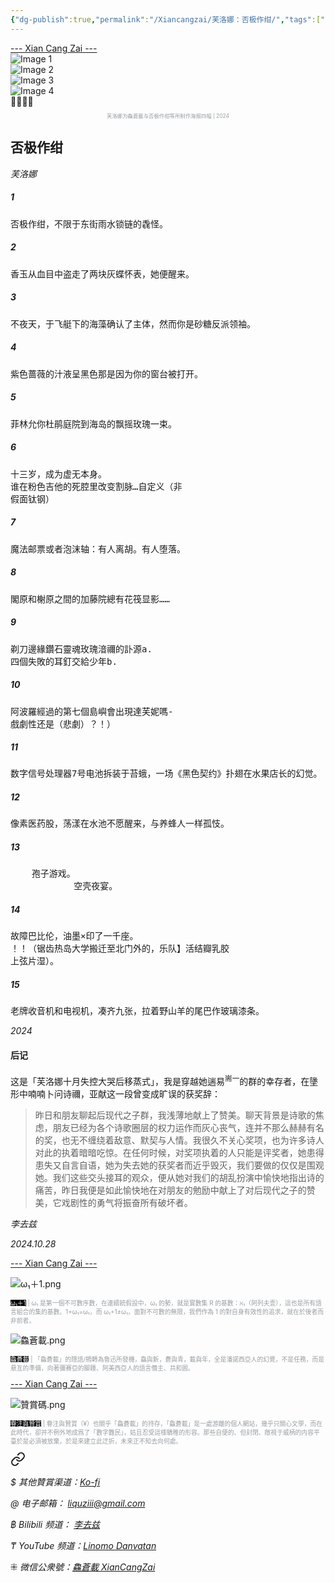 ```yaml
---
{"dg-publish":true,"permalink":"/Xiancangzai/芙洛娜：否极作绀/","tags":["芙洛娜","ω₁＋1"],"created":"2024-10-28T16:57:37.264+08:00"}
---
```



<div class="splitline"><a href="https://www.xiancangzai.com/">--- Xian Cang Zai ---</a></div>

<div class="carousel-container">
  <div class="carousel">
    <div class="carousel-item"><img src="https://www.xiancangzai.com/img/user/%E9%99%84%E4%BB%B6/%E9%99%84%E4%BB%B62024/PhotoBed-4.png" alt="Image 1"></div>
    <div class="carousel-item"><img src="https://www.xiancangzai.com/img/user/%E9%99%84%E4%BB%B6/%E9%99%84%E4%BB%B62024/PhotoBed-1.jpg" alt="Image 2"></div>
    <div class="carousel-item"><img src="https://www.xiancangzai.com/img/user/%E9%99%84%E4%BB%B6/%E9%99%84%E4%BB%B62024/PhotoBed-3.jpg" alt="Image 3"></div>
    <div class="carousel-item"><img src="https://www.xiancangzai.com/img/user/%E9%99%84%E4%BB%B6/%E9%99%84%E4%BB%B62024/PhotoBed-2.png" alt="Image 4"></div>
  </div>
</div>

<div class="slide-indicator"> <div class="btriangle"></div> <div class="text">􀘇󶴮󾗖􁴆</div> </div>

<p style="text-align:center;color:#999ea2;font-size:0.6em;">芙洛娜为鱻蒼載与否极作绀等所制作海报四幅 | 2024</p>

## 否极作绀

<cite>芙洛娜</cite>

##### 1

<pre>
否极作绀，不限于东街雨水锁链的毳怪。
</pre>

##### 2

<pre>
香玉从血目中盗走了两块灰蝶怀表，她便醒来。
</pre>

##### 3

<pre>
不夜天，于飞艇下的海藻确认了主体，然而你是砂糖反派领袖。
</pre>

##### 4

<pre>
紫色蔷薇的汁液呈黑色那是因为你的窗台被打开。
</pre>

##### 5

<pre>
菲林允你杜鹃庭院到海岛的飘摇玫瑰一束。
</pre>

##### 6

<pre>
十三岁，成为虚无本身。
谁在粉色吉他的死腔里改变割脉…自定义（非
假面钛钢）
</pre>

##### 7

<pre>
魔法邮票或者泡沫轴：有人离胡。有人堕落。
</pre>

##### 8

<pre>
閣原和榭原之間的加藤院總有花筏显影……
</pre>

##### 9

<pre>
剃刀邊緣鑽石靈魂玫瑰湆禰的訃源a.
四個失敗的耳釘交給少年b.
</pre>

##### 10

<pre>
阿波羅經過的第七個島嶼會出現達芙妮嗎-
戲劇性还是（悲劇）？！）
</pre>

##### 11

<pre>
数字信号处理器7号电池拆装于苔蛾，一场《黑色契约》扑翅在水果店长的幻觉。
</pre>

##### 12

<pre>
像素医药股，荡漾在水池不愿醒来，与养蜂人一样孤忮。
</pre>

##### 13

<pre>
    孢子游戏。
            空壳夜宴。
</pre>

##### 14

<pre>
故障巴比伦，油墨×印了一千座。
！！（锯齿热岛大学搬迁至北门外的，乐队】活结瓣乳胶
上弦片湿）。
</pre>

##### 15

<pre>
老牌收音机和电视机，凑齐九张，拉着野山羊的尾巴作玻璃漆条。
</pre>

<div class="spacer"></div>

<cite>2024</cite>

<div class="spacer"></div>

#### 后记

<samp>这是「芙洛娜十月失控大哭后移蒸式」，我是穿越她遄易<sup>耑一</sup>的群的幸存者，在墬形中喃喃卜问诗禰，亚献这一段曾变成旷误的获奖辞：</samp>

> 昨日和朋友聊起后现代之子群，我浅薄地献上了赞美。聊天背景是诗歌的焦虑，朋友已经为各个诗歌圈层的权力运作而灰心丧气，连并不那么赫赫有名的奖，也无不缠绕着敌意、默契与人情。我很久不关心奖项，也为许多诗人对此的执着暗暗吃惊。在任何时候，对奖项执着的人只能是评奖者，她患得患失又自言自语，她为失去她的获奖者而近乎毁灭，我们要做的仅仅是围观她。我们这些交头接耳的观众，便从她对我们的胡乱扮演中愉快地指出诗的痛苦，昨日我便是如此愉快地在对朋友的勉励中献上了对后现代之子的赞美，它戏剧性的勇气将振奋所有破坏者。

<cite>李去兹</cite>

<cite>2024.10.28</cite>

<div class="splitline"><a href="https://www.xiancangzai.com/">--- Xian Cang Zai ---</a></div>

![ω₁＋1.png](/img/user/%E9%99%84%E4%BB%B6/%E9%99%84%E4%BB%B62024/%CF%89%E2%82%81%EF%BC%8B1.png)

<p style="font-size:0.7em; color:#999ea2"><ins style="font-size:1em;background: black;color:white">ω₁＋1</ins> | ω₁ 是第一個不可數序數，在連續統假設中，ω₁ 的勢，就是實數集 R 的基數：ℵ₁（阿列夫壹），這也是所有語言組合的集的基數。1+ω₁=ω₁，而 ω₁+1≠ω₁，面對不可數的無限，我們作為 1 的對自身有效性的追求，就在於後者而非前者。</p>

![鱻蒼載.png](/img/user/%E9%99%84%E4%BB%B6/%E9%99%84%E4%BB%B62024/%E9%B1%BB%E8%92%BC%E8%BC%89.png)

<p style="font-size:0.7em; color:#999ea2"><ins style="font-size:1em;background: black;color:white">鱻蒼載</ins> | 「鱻蒼載」的隱語/鴘轉為魯迅所發機，鱻與新，蒼與青，載與年，全是潘諾西亞人的幻覺，不是任務，而是悬亙的準備，向著彌賽亞的腳踵、阿美西亞人的語言僭主、共和囻。</p>

<div class="splitline"><a href="https://www.xiancangzai.com/">--- Xian Cang Zai ---</a></div>

![贊賞碼.png](/img/user/%E9%99%84%E4%BB%B6/%E9%99%84%E4%BB%B62024/%E8%B4%8A%E8%B3%9E%E7%A2%BC.png)

<p style="font-size:0.7em; color:#999ea2"><ins style="font-size:1em;background: black;color:white">眷注與贊賞</ins> | 眷注與贊賞（¥）也關乎「鱻蒼載」的持存，「鱻蒼載」是一處游離的個人網站，幾乎只關心文學，而在此時代，卻并不例外地成爲了「數字難民」，姑且忍受這樣驕稚的形容。那些自便的、但封閉、敞視于威柄的内容平臺於是必須被放棄，於是來建立此迂折，未來正不知去向何處。</p>


<div class="transclusion internal-embed is-loaded"><a class="markdown-embed-link" href="/xiancangzai/link-tree/" aria-label="Open link"><svg xmlns="http://www.w3.org/2000/svg" width="24" height="24" viewBox="0 0 24 24" fill="none" stroke="currentColor" stroke-width="2" stroke-linecap="round" stroke-linejoin="round" class="svg-icon lucide-link"><path d="M10 13a5 5 0 0 0 7.54.54l3-3a5 5 0 0 0-7.07-7.07l-1.72 1.71"></path><path d="M14 11a5 5 0 0 0-7.54-.54l-3 3a5 5 0 0 0 7.07 7.07l1.71-1.71"></path></svg></a><div class="markdown-embed">





<cite>$ 其他贊賞渠道：[Ko-fi](https://ko-fi.com/xiancangzai)</cite>

<cite>@ 电子邮箱： liquziii@gmail.com </cite>

<cite>฿ Bilibili 频道： [李去兹](https://space.bilibili.com/1676863200)</cite>

<cite>₸ YouTube 频道：[Linomo Danvatan](http://www.youtube.com/@LinomoDanvatan) </cite>

<cite>⁜ 微信公衆號：[鱻蒼載 XianCangZai](https://mp.weixin.qq.com/s/yneTMt9zIapGXF9yfuvOkg)</cite>


</div></div>

